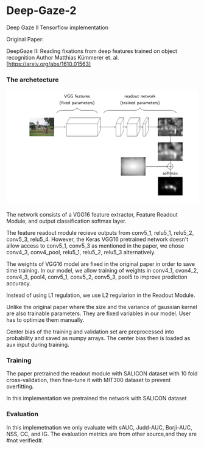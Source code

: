 # Deep-Gaze-2
Deep Gaze II Tensorflow implementation 

Original Paper:

DeepGaze II: Reading fixations from deep features trained on object recognition 
Author Matthias Kümmerer et. al. [https://arxiv.org/abs/1610.01563]

### The archetecture

![Network Archetecture](https://github.com/Po-Hsuan-Huang/Deep-Gaze-2/blob/master/ReadMe_imgs/arche.png?raw=true)

The network consists of a VGG16 feature extractor, Feature Readout Module, and output classification softmax layer.

The feature readout module recieve outputs from conv5_1, relu5_1, relu5_2, conv5_3, relu5_4. However, the Keras VGG16 pretrained network doesn't allow access to conv5_1, conv5_3 as mentioned in the paper, we chose conv4_3, conv4_pool, relu5_1, relu5_2, relu5_3 alternatively.  

The weights of VGG16 model are fixed in the original paper in order to save time training. In our model, we allow training of weights in conv4_1, cvon4_2, conv4_3, pool4, conv5_1, conv5_2, conv5_3, pool5 to improve prediction accuracy.

Instead of using L1 regulation, we use L2 regularion in the Readout Module.

Unlike the original paper where the size and the variance of gaussian kernel are also trainable parameters. They are fixed variables in our model. User has to optimize them manually. 

Center bias of the training and validation set are preprocessed into probability and saved as numpy arrays. The center bias then is loaded as aux input during training.

### Training

The paper pretrained the readout module with SALICON dataset with 10 fold cross-validation, then fine-tune it with MIT300 dataset to prevent overfitting. 

In this implementation we pretrained the network with SALICON dataset

### Evaluation

In this implemetnation we only evaluate with sAUC, Judd-AUC, Borji-AUC, NSS, CC, and IG. The evaluation metrics are from other source,and they are #not verified#.


